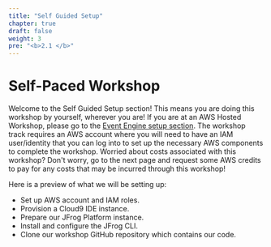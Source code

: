```yaml
---
title: "Self Guided Setup"
chapter: true
draft: false
weight: 3
pre: "<b>2.1 </b>"
---
```


# Self-Paced Workshop

Welcome to the Self Guided Setup section! This means you are doing this workshop by yourself, wherever you are! If you are at an AWS Hosted Workshop, please go to the [Event Engine setup section](2_event_engine_setup.html). The workshop track requires an AWS account where you will need to have an IAM user/identity that you can log into to set up the necessary AWS components to complete the workshop. Worried about costs associated with this workshop? Don't worry, go to the next page and request some AWS credits to pay for any costs that may be incurred through this workshop!

Here is a preview of what we will be setting up:

* Set up AWS account and IAM roles.
* Provision a Cloud9 IDE instance.
* Prepare our JFrog Platform instance.
* Install and configure the JFrog CLI.
* Clone our workshop GitHub repository which contains our code.